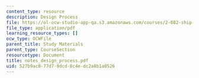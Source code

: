 ```yaml
---
content_type: resource
description: Design Process
file: https://ol-ocw-studio-app-qa.s3.amazonaws.com/courses/2-082-ship-structural-analysis-design-13-122-spring-2003/527b9ac077d79dcd8c4edc2a8b1a0526_notes_design_process.pdf
file_type: application/pdf
learning_resource_types: []
ocw_type: OCWFile
parent_title: Study Materials
parent_type: CourseSection
resourcetype: Document
title: notes_design_process.pdf
uid: 527b9ac0-77d7-9dcd-8c4e-dc2a8b1a0526
---
```

